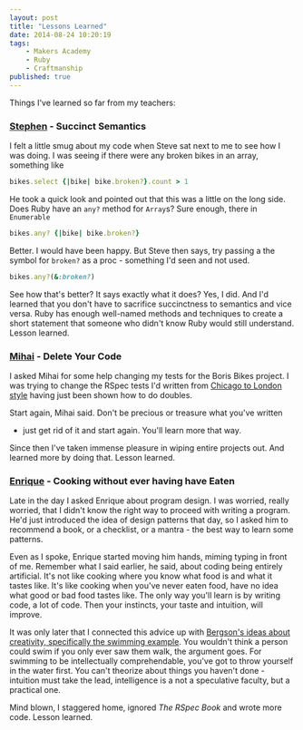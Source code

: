 ```yaml
---
layout: post
title: "Lessons Learned"
date: 2014-08-24 10:20:19
tags:
    - Makers Academy
    - Ruby
    - Craftmanship
published: true
---
```


Things I've learned so far from my teachers:

### [Stephen] - Succinct Semantics
I felt a little smug about my code when Steve sat next to me to see how I was
doing. I was seeing if there were any broken bikes in an array, something like

```ruby
bikes.select {|bike| bike.broken?}.count > 1
```

He took a quick look and pointed out that this was a little on the long side.
Does Ruby have an `any?` method for `Array`s? Sure enough, there in `Enumerable`

```ruby
bikes.any? {|bike| bike.broken?}
```

Better. I would have been happy. But Steve then says, try passing a the symbol
for `broken?` as a proc - something I'd seen and not used.

```ruby
bikes.any?(&:broken?)
```

See how that's better? It says exactly what it does? Yes, I did. And I'd learned
that you don't have to sacrifice succinctness to semantics and vice versa. Ruby
has enough well-named methods and techniques to create a short statement that
someone who didn't know Ruby would still understand. Lesson learned.

### [Mihai] - Delete Your Code
I asked Mihai for some help changing my tests for the Boris Bikes project. I was
trying to change the RSpec tests I'd written from [Chicago to London
style][ChiLon] having just been shown how to do doubles.

Start again, Mihai said. Don't be precious or treasure what you've written
- just get rid of it and start again. You'll learn more that way.

Since then I've taken immense pleasure in wiping entire projects out. And
learned more by doing that. Lesson learned.

### [Enrique] - Cooking without ever having have Eaten
Late in the day I asked Enrique about program design. I was worried, really
worried, that I didn't know the right way to proceed with writing a program.
He'd just introduced the idea of design patterns that day, so I asked him to
recommend a book, or a checklist, or a mantra - the best way to learn some
patterns.

Even as I spoke, Enrique started moving him hands, miming typing in front of me.
Remember what I said earlier, he said, about coding being entirely artificial.
It's not like cooking where you know what food is and what it tastes like. It's
like cooking when you've never eaten food, have no idea what good or bad food
tastes like. The only way you'll learn is by writing code, a lot of code. Then
your instincts, your taste and intuition, will improve.

It was only later that I connected this advice up with [Bergson's ideas about
creativity, specifically the swimming example][Bergson_swim]. You wouldn't think
a person could swim if you only ever saw them walk, the argument goes. For
swimming to be intellectually comprehendable, you've got to throw yourself in
the water first. You can't theorize about things you haven't done - intuition
must take the lead, intelligence is a not a speculative faculty, but a practical one.

Mind blown, I staggered home, ignored *The RSpec Book* and wrote more code.
Lesson learned.

[MA]: http://www.makersacademy.com/
[Enrique]: https://twitter.com/ecomba
[Stephen]: https://twitter.com/Stephen_lloyd
[Mihai]: https://twitter.com/liviu_23
[Alex]: https://twitter.com/alexpeattie
[ChiLon]: http://programmers.stackexchange.com/questions/123627/what-are-the-london-and-chicago-schools-of-tdd
[Bergson_swim]: http://en.wikipedia.org/wiki/Henri_Bergson#Creativity

